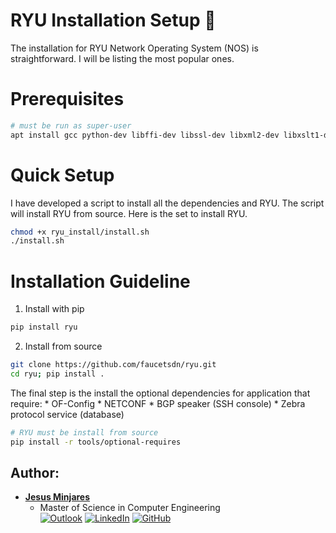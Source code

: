 # **RYU Installation Setup** :dragon:

The installation for RYU Network Operating System (NOS) is straightforward.
I will be listing the most popular ones.

# **Prerequisites**
```bash
# must be run as super-user
apt install gcc python-dev libffi-dev libssl-dev libxml2-dev libxslt1-dev zlib1g-dev 
```

# **Quick Setup**
I have developed a script to install all the dependencies and RYU. The script will install RYU from source. Here is the set to install RYU.
```bash
chmod +x ryu_install/install.sh
./install.sh 
```

# **Installation Guideline**
1. Install with pip
```bash
pip install ryu
```
2. Install from source
```bash
git clone https://github.com/faucetsdn/ryu.git
cd ryu; pip install .   
```
The final step is the install the optional dependencies for application that require:
    * OF-Config 
    * NETCONF
    * BGP speaker (SSH console) 
    * Zebra protocol service (database)     
```bash
# RYU must be install from source
pip install -r tools/optional-requires
```


## **Author:**
* [**Jesus Minjares**](https://github.com/jminjares4)<br>
  * Master of Science in Computer Engineering<br>
[![Outlook](https://img.shields.io/badge/Microsoft_Outlook-0078D4?style=for-the-badge&logo=microsoft-outlook&logoColor=white&style=flat)](mailto:jminjares4@miners.utep.edu) 
[![LinkedIn](https://img.shields.io/badge/LinkedIn-0077B5?style=for-the-badge&logo=linkedin&logoColor=white&style=flat)](https://www.linkedin.com/in/jesus-minjares-157a21195/) [![GitHub](https://img.shields.io/badge/GitHub-100000?style=for-the-badge&logo=github&logoColor=white&style=flat)](https://github.com/jminjares4)